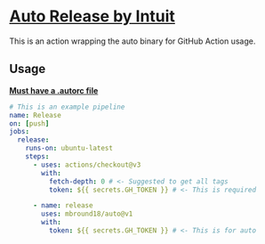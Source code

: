# [Auto Release by Intuit](https://intuit.github.io/auto/docs)

This is an action wrapping the auto binary for GitHub Action usage.

## Usage

[**Must have a .autorc file**](https://intuit.github.io/auto/docs/configuration/autorc)

```yaml
# This is an example pipeline
name: Release
on: [push]
jobs:
  release:
    runs-on: ubuntu-latest
    steps:
      - uses: actions/checkout@v3
        with:
          fetch-depth: 0 # <- Suggested to get all tags
          token: ${{ secrets.GH_TOKEN }} # <- This is required

      - name: release
        uses: mbround18/auto@v1
        with:
          token: ${{ secrets.GH_TOKEN }} # <- This is for auto
```

